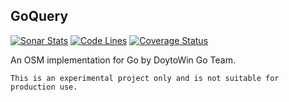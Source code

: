 GoQuery
---
[![Sonar Stats](https://sonarcloud.io/api/project_badges/measure?project=win.doyto.goquery&metric=alert_status)](https://sonarcloud.io/dashboard?id=win.doyto.goquery)
[![Code Lines](https://sonarcloud.io/api/project_badges/measure?project=win.doyto.goquery&metric=ncloc)](https://sonarcloud.io/component_measures?id=win.doyto.goquery&metric=ncloc)
[![Coverage Status](https://sonarcloud.io/api/project_badges/measure?project=win.doyto.goquery&metric=coverage)](https://sonarcloud.io/component_measures?id=win.doyto.goquery&metric=coverage)

An OSM implementation for Go by DoytoWin Go Team.

    This is an experimental project only and is not suitable for production use.
